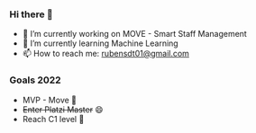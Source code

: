 ### Hi there 👋

- 🔭 I’m currently working on MOVE - Smart Staff Management
- 🌱 I’m currently learning Machine Learning
- 📫 How to reach me: rubensdt01@gmail.com

### Goals 2022
-  MVP - Move 🌱
- ~~Enter Platzi Master~~ 😄
-  Reach C1 level 💬


<!--
**RubenToroG/rubentorog** is a ✨ _special_ ✨ repository because its `README.md` (this file) appears on your GitHub profile.

Here are some ideas to get you started:

- 🔭 I’m currently working on ...
- 🌱 I’m currently learning ...
- 👯 I’m looking to collaborate on ...
- 🤔 I’m looking for help with ...
- 💬 Ask me about ...
- 📫 How to reach me: ...
- 😄 Pronouns: ...
- ⚡ Fun fact: ...
-->
